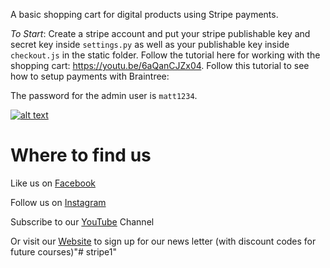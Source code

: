 A basic shopping cart for digital products using Stripe payments.

*To Start*: Create a stripe account and put your stripe publishable key and secret key inside `settings.py` as well as your publishable key inside `checkout.js` in the static folder. Follow the tutorial here for working with the shopping cart: https://youtu.be/6aQanCJZx04. Follow this tutorial to see how to setup payments with Braintree: 

The password for the admin user is `matt1234`.

[![alt text](https://github.com/justdjango/Shopping_cart/blob/master/static_root/images/cart.png "Logo")](https://justdjango.com)

# Where to find us
Like us on [Facebook](https://www.facebook.com/justdjangocode/)

Follow us on [Instagram](https://www.instagram.com/justdjangocode/)

Subscribe to our [YouTube](https://www.youtube.com/channel/UCRM1gWNTDx0SHIqUJygD-kQ) Channel

Or visit our [Website](https://www.justdjango.com) to sign up for our news letter (with discount codes for future courses)"# stripe1" 
